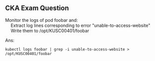 ## CKA Exam Question
Monitor the logs of pod foobar and:<br>
&emsp; Extract log lines corresponding to error "unable-to-access-website"<br>
&emsp; Write them to /opt/KUSC00401/foobar

 Ans:
 
 ```kubectl logs foobar | grep -i unable-to-access-website > /opt/KUSC00401/foobar ```
